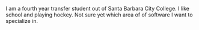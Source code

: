 I am a fourth year transfer student out of Santa Barbara City College. I like school and playing hockey. Not sure yet which area of of software I want to specialize in.

